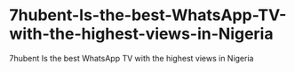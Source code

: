 # 7hubent-Is-the-best-WhatsApp-TV-with-the-highest-views-in-Nigeria
7hubent Is the best WhatsApp TV with the highest views in Nigeria
